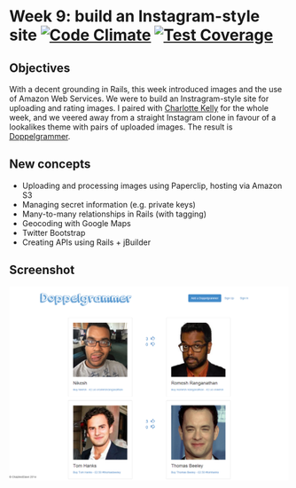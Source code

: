 Week 9: build an Instagram-style site [![Code Climate](https://codeclimate.com/github/Bayonnaise/doppelgrammer/badges/gpa.svg)](https://codeclimate.com/github/Bayonnaise/doppelgrammer) [![Test Coverage](https://codeclimate.com/github/Bayonnaise/doppelgrammer/badges/coverage.svg)](https://codeclimate.com/github/Bayonnaise/doppelgrammer)
===

Objectives
---

With a decent grounding in Rails, this week introduced images and the use of Amazon Web Services. We were to build an Instragram-style site for uploading and rating images. I paired with [Charlotte Kelly](https://github.com/cmew3) for the whole week, and we veered away from a straight Instagram clone in favour of a lookalikes theme with pairs of uploaded images. The result is [Doppelgrammer](http://doppelgrammer.herokuapp.com/).

New concepts
---

- Uploading and processing images using Paperclip, hosting via Amazon S3
- Managing secret information (e.g. private keys)
- Many-to-many relationships in Rails (with tagging)
- Geocoding with Google Maps
- Twitter Bootstrap
- Creating APIs using Rails + jBuilder

Screenshot
---
![image](/app/assets/images/doppelgrammers.png)